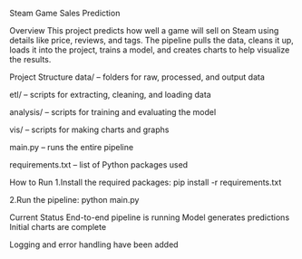 Steam Game Sales Prediction


Overview
This project predicts how well a game will sell on Steam using details like price, reviews, and tags. The pipeline pulls the data, cleans it up, loads it into the project, trains a model, and creates charts to help visualize the results.


Project Structure
data/ – folders for raw, processed, and output data

etl/ – scripts for extracting, cleaning, and loading data

analysis/ – scripts for training and evaluating the model

vis/ – scripts for making charts and graphs

main.py – runs the entire pipeline

requirements.txt – list of Python packages used


How to Run
1.Install the required packages:
pip install -r requirements.txt

2.Run the pipeline:
python main.py


Current Status
End-to-end pipeline is running
Model generates predictions
Initial charts are complete

Logging and error handling have been added

